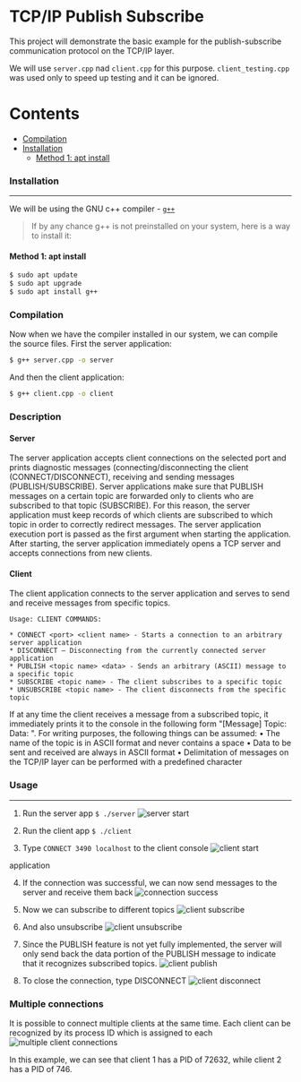 # TCP/IP Publish Subscribe

This project will demonstrate the basic example for the publish-subscribe communication protocol on the TCP/IP layer.

We will use `server.cpp` nad `client.cpp` for this purpose. `client_testing.cpp` was used only to speed up testing and it can be ignored.

Contents
========

* [Compilation](#Compilation)
* [Installation](#installation)
  * [Method 1: <a href="https://en.wikipedia.org/wiki/APT_(software)" rel="nofollow">apt install</a>](#method-1-apt-install)


### Installation
---

We will be using the GNU c++ compiler - [`g++`](https://www.geeksforgeeks.org/compiling-with-g-plus-plus/)

> If by any chance g++ is not preinstalled on your system, here is a way to install it:
#### Method 1: apt install


```bash
$ sudo apt update
$ sudo apt upgrade
$ sudo apt install g++
```


### Compilation

Now when we have the compiler installed in our system, we can compile the source files. First the server application:

```bash
$ g++ server.cpp -o server
```

And then the client application:
```bash
$ g++ client.cpp -o client
```

### Description

#### Server

The server application accepts client connections on the selected port and prints diagnostic messages (connecting/disconnecting
the client (CONNECT/DISCONNECT), receiving and sending messages (PUBLISH/SUBSCRIBE).
Server applications make sure that PUBLISH messages on a certain topic are forwarded only to clients who are subscribed to that
topic (SUBSCRIBE). For this reason, the server application must keep records of which clients are subscribed to which topic in
order to correctly redirect messages. The server application execution port is passed as the first argument when starting the
application. After starting, the server application immediately opens a TCP server and accepts connections from new clients.

#### Client

The client application connects to the server application and serves to send and receive messages from specific topics.
```shell
Usage: CLIENT COMMANDS:

* CONNECT <port> <client name> - Starts a connection to an arbitrary server application
* DISCONNECT – Disconnecting from the currently connected server application
* PUBLISH <topic name> <data> - Sends an arbitrary (ASCII) message to a specific topic 
* SUBSCRIBE <topic name> - The client subscribes to a specific topic
* UNSUBSCRIBE <topic name> - The client disconnects from the specific topic
```

If at any time the client receives a message from a subscribed topic, it immediately prints it to the console in the following
form "[Message] Topic: <topic name> Data: <data>". For writing purposes, the following things can be assumed:
• The name of the topic is in ASCII format and never contains a space
• Data to be sent and received are always in ASCII format
• Delimitation of messages on the TCP/IP layer can be performed with a predefined character

### Usage
---

1. Run the server app `$ ./server`
![server start](1.png)

2. Run the client app `$ ./client`
3. Type `CONNECT 3490 localhost` to the client console 
![client start](2.png)

application

4. If the connection was successful, we can now send messages to the server and receive them back
![connection success](3.png)

5. Now we can subscribe to different topics
![client subscribe](4.png)

6. And also unsubscribe
![client unsubscribe](5.png)

7. Since the PUBLISH feature is not yet fully implemented, the server will only send back the data portion of the PUBLISH message to indicate that it recognizes subscribed topics.
![client publish](6.png)
8. To close the connection, type DISCONNECT
![client disconnect](7.png)

### Multiple connections

It is possible to connect multiple clients at the same time. Each client can be recognized by its process ID which is assigned to each  
![multiple client connections](8.png)

In this example, we can see that client 1 has a PID of 72632, while client 2 has a PID of 746.